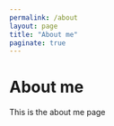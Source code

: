 ```yaml
---
permalink: /about
layout: page
title: "About me"
paginate: true
---
```


# About me

This is the about me page
